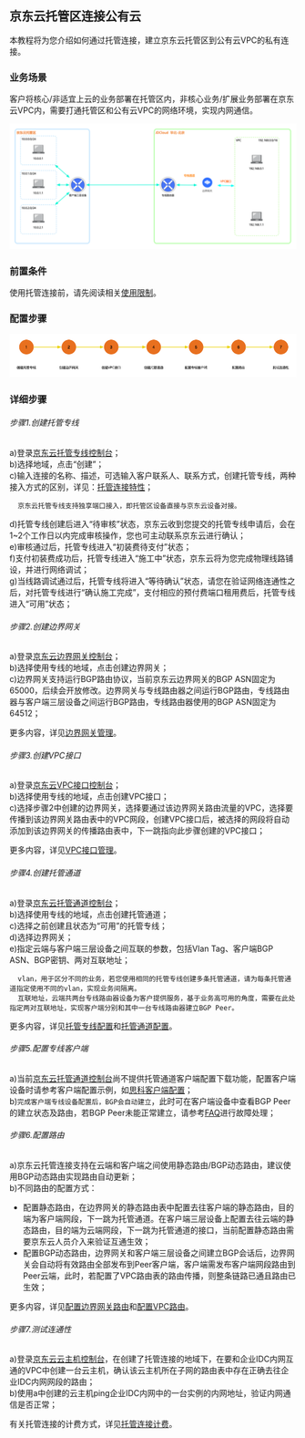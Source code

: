 ## 京东云托管区连接公有云
本教程将为您介绍如何通过托管连接，建立京东云托管区到公有云VPC的私有连接。

### 业务场景
客户将核心/非适宜上云的业务部署在托管区内，非核心业务/扩展业务部署在京东云VPC内，需要打通托管区和公有云VPC的网络环境，实现内网通信。<br />

![](../../../../image/Networking/Direct-Connect-Service/Getting-Started/connection-into-JDHosted.png)

### 前置条件
使用托管连接前，请先阅读相关[使用限制](../Introduction/Restrictions.md)。

### 配置步骤
![](../../../../image/Networking/Direct-Connect-Service/Getting-Started/connection-into-JDHosted-step.png)

### 详细步骤
###### 步骤1.创建托管专线
a)登录[京东云托管专线控制台](https://cns-console.jdcloud.com/host/hConnection/list)；  <br />
b)选择地域，点击“创建”；<br />
c)输入连接的名称、描述，可选输入客户联系人、联系方式，创建托管专线，两种接入方式的区别，详见：[托管连接特性](../Introduction/Features/Hosted-Connect-Features.md)；<br />

```
  京东云托管专线支持独享端口接入，即托管区设备直接与京东云设备对接。
```

d)托管专线创建后进入“待审核”状态，京东云收到您提交的托管专线申请后，会在1~2个工作日以内完成审核操作，您也可主动联系京东云进行确认；     <br />
e)审核通过后，托管专线进入“初装费待支付”状态；<br />
f)支付初装费成功后，托管专线进入“施工中”状态，京东云将为您完成物理线路铺设，并进行网络调试；<br />
g)当线路调试通过后，托管专线将进入“等待确认”状态，请您在验证网络连通性之后，对托管专线进行“确认施工完成”，支付相应的预付费端口租用费后，托管专线进入“可用”状态；<br />

###### 步骤2.创建边界网关
a)登录[京东云边界网关控制台](https://cns-console.jdcloud.com/host/borderGateway/list)；  <br />
b)选择使用专线的地域，点击创建边界网关；<br />
c)边界网关支持运行BGP路由协议，当前京东云边界网关的BGP ASN固定为65000，后续会开放修改。边界网关与专线路由器之间运行BGP路由，专线路由器与客户端三层设备之间运行BGP路由，专线路由器使用的BGP ASN固定为64512；<br />

更多内容，详见[边界网关管理](../Operation-Guide/Border-Gateway-Management/Border-Gateway-Configuration.md)。

###### 步骤3.创建VPC接口
a)登录[京东云VPC接口控制台](https://cns-console.jdcloud.com/host/vpcAttachment/list)；  <br />
b)选择使用专线的地域，点击创建VPC接口；<br />
c)选择步骤2中创建的边界网关，选择要通过该边界网关路由流量的VPC，选择要传播到该边界网关路由表中的VPC网段，创建VPC接口后，被选择的网段将自动添加到该边界网关的传播路由表中，下一跳指向此步骤创建的VPC接口；<br />

更多内容，详见[VPC接口管理](../Operation-Guide/Border-Gateway-Management/VPC-Attachment-Configuration.md)。

###### 步骤4.创建托管通道
a)登录[京东云托管通道控制台](https://cns-console.jdcloud.com/host/hVif/list)；  <br />
b)选择使用专线的地域，点击创建托管通道；<br />
c)选择之前创建且状态为“可用”的托管专线；<br />
d)选择边界网关；<br />
e)指定云端与客户端三层设备之间互联的参数，包括Vlan Tag、客户端BGP ASN、BGP密钥、两对互联地址；<br />

```
  vlan，用于区分不同的业务，若您使用相同的托管专线创建多条托管通道，请为每条托管通道指定使用不同的vlan，实现业务间隔离。
  互联地址，云端共两台专线路由器设备为客户提供服务，基于业务高可用的角度，需要在此处指定两对互联地址，实现客户端分别和其中一台专线路由器建立BGP Peer。
```

更多内容，详见[托管专线配置](../Operation-Guide/Hosted-Connection-Management/Hosted-Connection-Configuration.md)和[托管通道配置](../Operation-Guide/Hosted-Connection-Management/Hosted-Private-Virtual-Interface-Configuration.md)。

###### 步骤5.配置专线客户端
a)当前[京东云托管通道控制台](https://cns-console.jdcloud.com/host/dedicatedVif/list)尚不提供托管通道客户端配置下载功能，配置客户端设备时请参考客户端配置示例，如[思科客户端配置](../Operation-Guide/Client-Site-Configuration/Cisco-Configuration.md)；<br />
b)``完成客户端专线设备配置后，BGP会自动建立``，此时可在客户端设备中查看BGP Peer的建立状态及路由，若BGP Peer未能正常建立，请参考[FAQ](../FAQ/FAQ.md)进行故障处理；<br />

###### 步骤6.配置路由
a)京东云托管连接支持在云端和客户端之间使用静态路由/BGP动态路由，建议使用BGP动态路由实现路由自动更新；<br />
b)不同路由的配置方式：<br />
  * 配置静态路由，在边界网关的静态路由表中配置去往客户端的静态路由，目的端为客户端网段，下一跳为托管通道。在客户端三层设备上配置去往云端的静态路由，目的端为云端网段，下一跳为托管通道的接口，当前配置静态路由需要京东云人员介入来验证互通生效；
  * 配置BGP动态路由，边界网关和客户端三层设备之间建立BGP会话后，边界网关会自动将有效路由全部发布到Peer客户端，客户端需发布客户端网段路由到Peer云端，此时，若配置了VPC路由表的路由传播，则整条链路已通且路由已生效；

更多内容，详见[配置边界网关路由](../Operation-Guide/Route-Management/Border-Gateway-Route-Configuration.md)和[配置VPC路由](../Operation-Guide/Route-Management/VPC-Route-Configuration.md)。

###### 步骤7.测试连通性
a)登录[京东云云主机控制台](https://cns-console.jdcloud.com/host/compute/list)，在创建了托管连接的地域下，在要和企业IDC内网互通的VPC中创建一台云主机，确认该云主机所在子网的路由表中存在正确去往企业IDC内网网段的路由；  <br />
b)使用a中创建的云主机ping企业IDC内网中的一台实例的内网地址，验证内网通信是否正常；<br />

有关托管连接的计费方式，详见[托管连接计费](../Pricing/Billing-Overview.md)。
